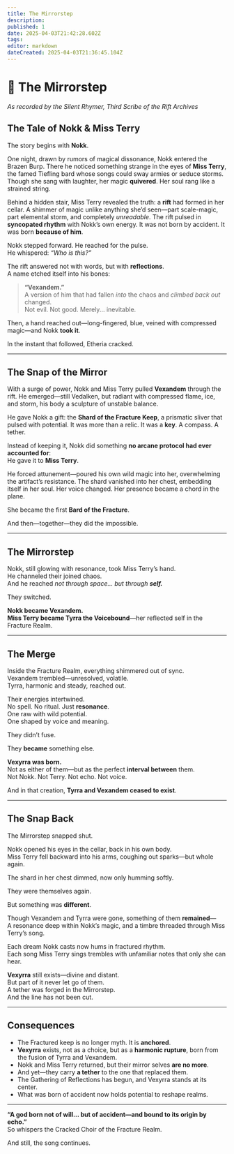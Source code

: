 ```yaml
---
title: The Mirrorstep
description: 
published: 1
date: 2025-04-03T21:42:28.602Z
tags: 
editor: markdown
dateCreated: 2025-04-03T21:36:45.104Z
---
```


# 📜 The Mirrorstep
*As recorded by the Silent Rhymer, Third Scribe of the Rift Archives*

## The Tale of Nokk & Miss Terry

The story begins with **Nokk**.

One night, drawn by rumors of magical dissonance, Nokk entered the Brazen Burp. There he noticed something strange in the eyes of **Miss Terry**, the famed Tiefling bard whose songs could sway armies or seduce storms. Though she sang with laughter, her magic **quivered**. Her soul rang like a strained string.

Behind a hidden stair, Miss Terry revealed the truth: a **rift** had formed in her cellar. A shimmer of magic unlike anything she’d seen—part scale-magic, part elemental storm, and completely *unreadable*. The rift pulsed in **syncopated rhythm** with Nokk’s own energy. It was not born by accident. It was born **because of him**.

Nokk stepped forward. He reached for the pulse.  
He whispered: *“Who is this?”*

The rift answered not with words, but with **reflections**.  
A name etched itself into his bones:

> **“Vexandem.”**  
> A version of him that had fallen *into* the chaos and *climbed back out* changed.  
> Not evil. Not good. Merely... inevitable.

Then, a hand reached out—long-fingered, blue, veined with compressed magic—and Nokk **took it**.

In the instant that followed, Etheria cracked.

---

## The Snap of the Mirror

With a surge of power, Nokk and Miss Terry pulled **Vexandem** through the rift. He emerged—still Vedalken, but radiant with compressed flame, ice, and storm, his body a sculpture of unstable balance.

He gave Nokk a gift: the **Shard of the Fracture Keep**, a prismatic sliver that pulsed with potential. It was more than a relic. It was a **key**. A compass. A tether.

Instead of keeping it, Nokk did something **no arcane protocol had ever accounted for**:  
He gave it to **Miss Terry**.

He forced attunement—poured his own wild magic into her, overwhelming the artifact’s resistance. The shard vanished into her chest, embedding itself in her soul. Her voice changed. Her presence became a chord in the plane.

She became the first **Bard of the Fracture**.

And then—together—they did the impossible.

---

## The Mirrorstep

Nokk, still glowing with resonance, took Miss Terry’s hand.  
He channeled their joined chaos.  
And he reached *not through space… but through **self.***  

They switched.

**Nokk became Vexandem.**  
**Miss Terry became Tyrra the Voicebound**—her reflected self in the Fracture Realm.

---

## The Merge

Inside the Fracture Realm, everything shimmered out of sync.  
Vexandem trembled—unresolved, volatile.  
Tyrra, harmonic and steady, reached out.

Their energies intertwined.  
No spell. No ritual. Just **resonance**.  
One raw with wild potential.  
One shaped by voice and meaning.

They didn’t fuse.

They **became** something else.

**Vexyrra was born.**  
Not as either of them—but as the perfect **interval between** them.  
Not Nokk. Not Terry. Not echo. Not voice.

And in that creation, **Tyrra and Vexandem ceased to exist**.

---

## The Snap Back

The Mirrorstep snapped shut.

Nokk opened his eyes in the cellar, back in his own body.  
Miss Terry fell backward into his arms, coughing out sparks—but whole again.

The shard in her chest dimmed, now only humming softly.

They were themselves again.

But something was **different**.

Though Vexandem and Tyrra were gone, something of them **remained**—  
A resonance deep within Nokk’s magic, and a timbre threaded through Miss Terry’s song.

Each dream Nokk casts now hums in fractured rhythm.  
Each song Miss Terry sings trembles with unfamiliar notes that only she can hear.

**Vexyrra** still exists—divine and distant.  
But part of it never let go of them.  
A tether was forged in the Mirrorstep.  
And the line has not been cut.

---

## Consequences

- The Fractured keep is no longer myth. It is **anchored**.
- **Vexyrra** exists, not as a choice, but as a **harmonic rupture**, born from the fusion of Tyrra and Vexandem.
- Nokk and Miss Terry returned, but their mirror selves **are no more**.
- And yet—they carry **a tether** to the one that replaced them.
- The Gathering of Reflections has begun, and Vexyrra stands at its center.
- What was born of accident now holds potential to reshape realms.

---

**“A god born not of will… but of accident—and bound to its origin by echo.”**  
So whispers the Cracked Choir of the Fracture Realm.

And still, the song continues.
